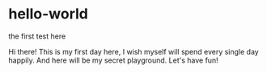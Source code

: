 # hello-world
the first test here

Hi there! This is my first day here, I wish myself will spend every single day happily. And here will be my secret playground.
Let's have fun!
